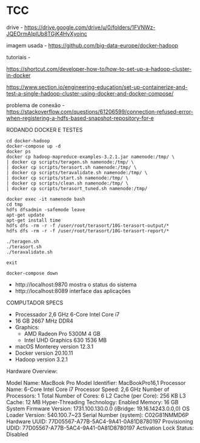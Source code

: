 # TCC

drive - https://drive.google.com/drive/u/0/folders/1FVNWz-JQEOrmAIplUb8TGjK4HyXyoinc

imagem usada - https://github.com/big-data-europe/docker-hadoop

tutoriais -

https://shortcut.com/developer-how-to/how-to-set-up-a-hadoop-cluster-in-docker

https://www.section.io/engineering-education/set-up-containerize-and-test-a-single-hadoop-cluster-using-docker-and-docker-compose/

problema de conexão - https://stackoverflow.com/questions/61206599/connection-refused-error-when-registering-a-hdfs-based-snapshot-repository-for-e

RODANDO DOCKER E TESTES

```
cd docker-hadoop
docker-compose up -d
docker ps
docker cp hadoop-mapreduce-examples-3.2.1.jar namenode:/tmp/ \
| docker cp scripts/teragen.sh namenode:/tmp/ \
| docker cp scripts/terasort.sh namenode:/tmp/ \
| docker cp scripts/teravalidate.sh namenode:/tmp/ \
| docker cp scripts/start.sh namenode:/tmp/ \
| docker cp scripts/clean.sh namenode:/tmp/ \
| docker cp scripts/terasort_tuned.sh namenode:/tmp/

docker exec -it namenode bash
cd tmp
hdfs dfsadmin -safemode leave
apt-get update
apt-get install time
hdfs dfs -rm -r -f /user/root/terasort/10G-terasort-output/*
hdfs dfs -rm -r -f /user/root/terasort/10G-terasort-report/*

./teragen.sh
./terasort.sh
./teravalidate.sh

exit

docker-compose down
```

- http://localhost:9870 mostra o status do sistema
- http://localhost:8089 interface das aplicações

COMPUTADOR SPECS

- Processador 2,6 GHz 6-Core Intel Core i7
- 16 GB 2667 MHz DDR4
- Graphics:
  - AMD Radeon Pro 5300M 4 GB
  - Intel UHD Graphics 630 1536 MB
- macOS Monterey version 12.3.1
- Docker version 20.10.11
- Hadoop version 3.2.1

Hardware Overview:

Model Name: MacBook Pro
Model Identifier: MacBookPro16,1
Processor Name: 6-Core Intel Core i7
Processor Speed: 2,6 GHz
Number of Processors: 1
Total Number of Cores: 6
L2 Cache (per Core): 256 KB
L3 Cache: 12 MB
Hyper-Threading Technology: Enabled
Memory: 16 GB
System Firmware Version: 1731.100.130.0.0 (iBridge: 19.16.14243.0.0,0)
OS Loader Version: 540.100.7~23
Serial Number (system): C02G81NMMD6P
Hardware UUID: 77D05567-A77B-5AC4-9A41-0A81D8780197
Provisioning UDID: 77D05567-A77B-5AC4-9A41-0A81D8780197
Activation Lock Status: Disabled
